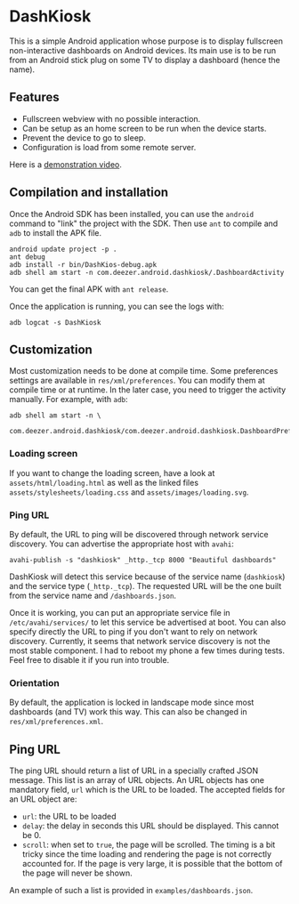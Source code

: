 # DashKiosk

This is a simple Android application whose purpose is to display
fullscreen non-interactive dashboards on Android devices. Its main use
is to be run from an Android stick plug on some TV to display a
dashboard (hence the name).

## Features

 - Fullscreen webview with no possible interaction.
 - Can be setup as an home screen to be run when the device starts.
 - Prevent the device to go to sleep.
 - Configuration is load from some remote server.

Here is a [demonstration video][1].

[1]: http://www.dailymotion.com/video/x18z6hs_dash-kiosk-demo_tech

## Compilation and installation

Once the Android SDK has been installed, you can use the `android`
command to "link" the project with the SDK. Then use `ant` to compile
and `adb` to install the APK file.

    android update project -p .
    ant debug
    adb install -r bin/DashKios-debug.apk
    adb shell am start -n com.deezer.android.dashkiosk/.DashboardActivity

You can get the final APK with `ant release`.

Once the application is running, you can see the logs with:

    adb logcat -s DashKiosk

## Customization

Most customization needs to be done at compile time. Some preferences
settings are available in `res/xml/preferences`. You can modify them
at compile time or at runtime. In the later case, you need to trigger
the activity manually. For example, with `adb`:

    adb shell am start -n \
       com.deezer.android.dashkiosk/com.deezer.android.dashkiosk.DashboardPreferences

### Loading screen

If you want to change the loading screen, have a look at
`assets/html/loading.html` as well as the linked files
`assets/stylesheets/loading.css` and `assets/images/loading.svg`.

### Ping URL

By default, the URL to ping will be discovered through network service
discovery. You can advertise the appropriate host with `avahi`:

    avahi-publish -s "dashkiosk" _http._tcp 8000 "Beautiful dashboards"

DashKiosk will detect this service because of the service name
(`dashkiosk`) and the service type (`_http._tcp`). The requested URL
will be the one built from the service name and `/dashboards.json`.

Once it is working, you can put an appropriate service file in
`/etc/avahi/services/` to let this service be advertised at boot. You
can also specify directly the URL to ping if you don't want to rely on
network discovery. Currently, it seems that network service discovery
is not the most stable component. I had to reboot my phone a few times
during tests. Feel free to disable it if you run into trouble.

### Orientation

By default, the application is locked in landscape mode since most
dashboards (and TV) work this way. This can also be changed in
`res/xml/preferences.xml`.

## Ping URL

The ping URL should return a list of URL in a specially crafted JSON
message. This list is an array of URL objects. An URL objects has one
mandatory field, `url` which is the URL to be loaded. The accepted
fields for an URL object are:

 - `url`: the URL to be loaded
 - `delay`: the delay in seconds this URL should be displayed. This
   cannot be 0.
 - `scroll`: when set to `true`, the page will be scrolled. The timing
   is a bit tricky since the time loading and rendering the page is
   not correctly accounted for. If the page is very large, it is
   possible that the bottom of the page will never be shown.

An example of such a list is provided in `examples/dashboards.json`.
